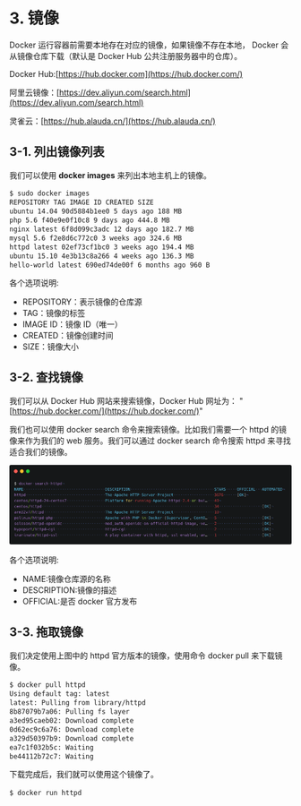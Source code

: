 # 3. 镜像

Docker 运行容器前需要本地存在对应的镜像，如果镜像不存在本地， Docker 会从镜像仓库下载（默认是 Docker Hub 公共注册服务器中的仓库）。

Docker Hub:[https://hub.docker.com](https://hub.docker.com/)

阿里云镜像：[https://dev.aliyun.com/search.html](https://dev.aliyun.com/search.html)

灵雀云：[https://hub.alauda.cn/](https://hub.alauda.cn/)

## 3-1. 列出镜像列表

我们可以使用 **docker images** 来列出本地主机上的镜像。

```text
$ sudo docker images
REPOSITORY TAG IMAGE ID CREATED SIZE
ubuntu 14.04 90d5884b1ee0 5 days ago 188 MB
php 5.6 f40e9e0f10c8 9 days ago 444.8 MB
nginx latest 6f8d099c3adc 12 days ago 182.7 MB
mysql 5.6 f2e8d6c772c0 3 weeks ago 324.6 MB
httpd latest 02ef73cf1bc0 3 weeks ago 194.4 MB
ubuntu 15.10 4e3b13c8a266 4 weeks ago 136.3 MB
hello-world latest 690ed74de00f 6 months ago 960 B
```

各个选项说明:

- REPOSITORY：表示镜像的仓库源
- TAG：镜像的标签
- IMAGE ID：镜像 ID（唯一）
- CREATED：镜像创建时间
- SIZE：镜像大小

## 3-2. 查找镜像

我们可以从 Docker Hub 网站来搜索镜像，Docker Hub 网址为： "[https://hub.docker.com/](https://hub.docker.com/)"

我们也可以使用 docker search 命令来搜索镜像。比如我们需要一个 httpd 的镜像来作为我们的 web 服务。我们可以通过 docker search 命令搜索 httpd 来寻找适合我们的镜像。

![3-1](../.gitbook/assets/3-1.png)

各个选项说明:

- NAME:镜像仓库源的名称
- DESCRIPTION:镜像的描述
- OFFICIAL:是否 docker 官方发布

## 3-3. 拖取镜像

我们决定使用上图中的 httpd 官方版本的镜像，使用命令 docker pull 来下载镜像。

```shell
$ docker pull httpd
Using default tag: latest
latest: Pulling from library/httpd
8b87079b7a06: Pulling fs layer
a3ed95caeb02: Download complete
0d62ec9c6a76: Download complete
a329d50397b9: Download complete
ea7c1f032b5c: Waiting
be44112b72c7: Waiting
```

下载完成后，我们就可以使用这个镜像了。

`$ docker run httpd`

